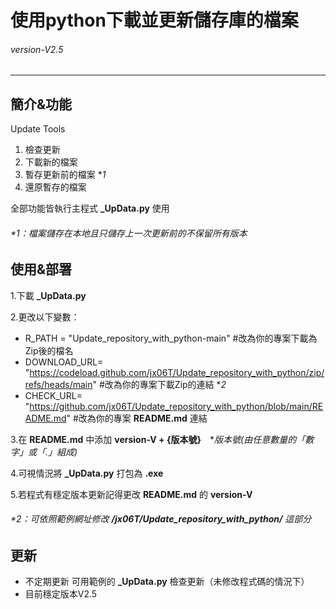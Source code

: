 # 使用python下載並更新儲存庫的檔案
###### *version-V2.5* 
---
## 簡介&功能
Update Tools

1. 檢查更新 
2. 下載新的檔案
3. 暫存更新前的檔案 **1*
4. 還原暫存的檔案

全部功能皆執行主程式 **_UpData.py** 使用 

###### **1*：檔案儲存在本地且只儲存上一次更新前的不保留所有版本

## 使用&部署
1.下載 **_UpData.py**

2.更改以下變數：
- R_PATH = "Update_repository_with_python-main" #改為你的專案下載為Zip後的檔名
- DOWNLOAD_URL= "https://codeload.github.com/jx06T/Update_repository_with_python/zip/refs/heads/main" #改為你的專案下載Zip的連結 **2*
- CHECK_URL= "https://github.com/jx06T/Update_repository_with_python/blob/main/README.md" #改為你的專案 **README.md** 連結

3.在 **README.md** 中添加 **version-V + {版本號}**　**版本號(由任意數量的「數字」或「.」組成)*

4.可視情況將 **_UpData.py** 打包為 **.exe**

5.若程式有穩定版本更新記得更改 **README.md** 的 **version-V**

###### **2*：可依照範例網址修改 **/jx06T/Update_repository_with_python/** 這部分

## 更新
- 不定期更新 可用範例的 **_UpData.py** 檢查更新（未修改程式碼的情況下）
- 目前穩定版本V2.5
